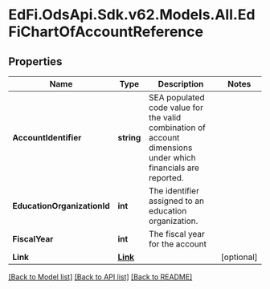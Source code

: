 # EdFi.OdsApi.Sdk.v62.Models.All.EdFiChartOfAccountReference

## Properties

Name | Type | Description | Notes
------------ | ------------- | ------------- | -------------
**AccountIdentifier** | **string** | SEA populated code value for the valid combination of account dimensions under which financials are reported. | 
**EducationOrganizationId** | **int** | The identifier assigned to an education organization. | 
**FiscalYear** | **int** | The fiscal year for the account | 
**Link** | [**Link**](Link.md) |  | [optional] 

[[Back to Model list]](../README.md#documentation-for-models) [[Back to API list]](../README.md#documentation-for-api-endpoints) [[Back to README]](../README.md)

